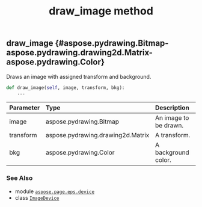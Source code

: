 ﻿---
title: draw_image method
second_title: Aspose.Page for Python via .NET API References
description: 
type: docs
weight: 70
url: /python-net/aspose.page.eps.device/imagedevice/draw_image/
is_root: false
---

## draw_image {#aspose.pydrawing.Bitmap-aspose.pydrawing.drawing2d.Matrix-aspose.pydrawing.Color}

Draws an image with assigned transform and background.



```python
def draw_image(self, image, transform, bkg):
    ...
```


| Parameter | Type | Description |
| :- | :- | :- |
| image | aspose.pydrawing.Bitmap | An image to be drawn. |
| transform | aspose.pydrawing.drawing2d.Matrix | A transform. |
| bkg | aspose.pydrawing.Color | A background color. |



### See Also
* module [`aspose.page.eps.device`](../../)
* class [`ImageDevice`](/page/python-net/aspose.page.eps.device/imagedevice)

